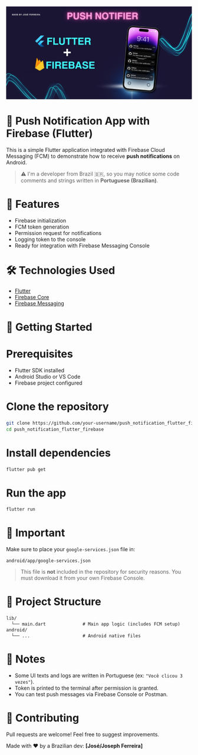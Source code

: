 ![Banner](screenshots/banner.jpg)

# 📲 Push Notification App with Firebase (Flutter)

This is a simple Flutter application integrated with Firebase Cloud Messaging (FCM) to demonstrate how to receive **push notifications** on Android.

> ⚠️ I'm a developer from Brazil 🇧🇷, so you may notice some code comments and strings written in **Portuguese (Brazilian)**.


# 🔧 Features

- Firebase initialization
- FCM token generation
- Permission request for notifications
- Logging token to the console
- Ready for integration with Firebase Messaging Console



# 🛠️ Technologies Used

- [Flutter](https://flutter.dev/)
- [Firebase Core](https://pub.dev/packages/firebase_core)
- [Firebase Messaging](https://pub.dev/packages/firebase_messaging)


# 🚀 Getting Started

# Prerequisites

- Flutter SDK installed
- Android Studio or VS Code
- Firebase project configured

# Clone the repository

```bash
git clone https://github.com/your-username/push_notification_flutter_firebase.git
cd push_notification_flutter_firebase
```

# Install dependencies

```bash
flutter pub get
```

# Run the app

```bash
flutter run
```


# 🔐 Important

Make sure to place your `google-services.json` file in:

```
android/app/google-services.json
```

> This file is **not** included in the repository for security reasons. You must download it from your own Firebase Console.


# 📂 Project Structure

```
lib/
  └── main.dart              # Main app logic (includes FCM setup)
android/
  └── ...                    # Android native files
```

# 🧠 Notes

- Some UI texts and logs are written in Portuguese (ex: `"Você clicou 3 vezes"`).
- Token is printed to the terminal after permission is granted.
- You can test push messages via Firebase Console or Postman.


# 🤝 Contributing

Pull requests are welcome! Feel free to suggest improvements.

Made with ❤️ by a Brazilian dev: **[José/Joseph Ferreira]**